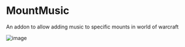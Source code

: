 # MountMusic
An addon to allow adding music to specific mounts in world of warcraft

![image](https://github.com/kpierc11/Wow-Mount-Music-Addon/assets/35708070/f09a17ad-8a38-461b-b1e1-e33932950d25)

